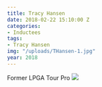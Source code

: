 ```yaml
---
title: Tracy Hansen
date: 2018-02-22 15:10:00 Z
categories:
- Inductees
tags:
- Tracy Hansen
img: "/uploads/THansen-1.jpg"
year: 2018
---
```

Former LPGA Tour Pro
<img src="/uploads/THansen-2.jpg">